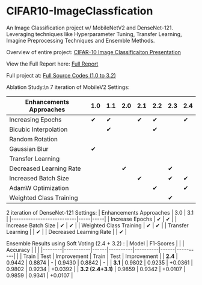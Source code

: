 # CIFAR10-ImageClassfication
An Image Classification project w/ MobileNetV2 and DenseNet-121. Leveraging techniques like Hyperparameter Tuning, Transfer Learning, Imagine Preprocessing Techniques and Ensemble Methods. 

Overview of entire project: [CIFAR-10 Image Classificaiton Presentation](https://www.canva.com/design/DAGDyqFWRIY/RAk4XL0xich_XI2wHAAWOg/edit?utm_content=DAGDyqFWRIY&utm_campaign=designshare&utm_medium=link2&utm_source=sharebutton)

View the Full Report here: [Full Report](https://docs.google.com/document/d/1GTMfviF-TvSTIBa5T1_in5LMp3R-I0pt0QUzbbgMQYE/edit?usp=drive_link)

Full project at: [Full Source Codes (1.0 to 3.2)](https://drive.google.com/drive/folders/1OLIl8K3Bo1wY9SUzBPyOX-0uuSmyeMsk?usp=sharing)

Ablation Study:\n
7 iteration of MobileV2 Settings: 

| Enhancements Approaches     | 1.0 | 1.1 | 2.0 | 2.1 | 2.2 | 2.3 | 2.4 |
|-----------------------------|-----|-----|-----|-----|-----|-----|-----|
| Increasing Epochs           | ✔   | ✔   |     | ✔   | ✔   |     | ✔   |
| Bicubic Interpolation       |     | ✔   |     |     | ✔   |     |     |
| Random Rotation             |     |     |     |     |     |     |     |
| Gaussian Blur               | ✔   |     |     |     |     |     |     |
| Transfer Learning           |     |     |     |     |     |     |     |
| Decreased Learning Rate     |     |     | ✔   |     |     | ✔   |     |
| Increased Batch Size        |     |     |     | ✔   |     | ✔   | ✔   |
| AdamW Optimization          |     |     |     |     | ✔   |     | ✔   |
| Weighted Class Training     |     |     |     |     |     | ✔   |     |

2 iteration of DenseNet-121 Settings:
| Enhancements Approaches   | 3.0 | 3.1 |
|---------------------------|-----|-----|
| Increase Epochs           | ✔   | ✔   |
| Increase Batch Size       | ✔   | ✔   |
| Weighted Class Training   | ✔   | ✔   |
| Transfer Learning         |     | ✔   |
| Decreased Learning Rate   |     | ✔   |

Ensemble Results using Soft Voting (2.4 + 3.2) : 
| Model  | F1-Scores |      |          | Accuracy |      |          |
|--------|-----------|------|----------|----------|------|----------|
|        | Train     | Test | Improvement | Train  | Test | Improvement |
| **2.4**  | 0.9442    | 0.8874 | -        | 0.9430 | 0.8842 | -        |
| **3.1**  | 0.9802    | 0.9235 | +0.0361   | 0.9802 | 0.9234 | +0.0392   |
| **3.2 (2.4+3.1)** | 0.9859    | 0.9342 | +0.0107   | 0.9859 | 0.9341 | +0.0107   |



